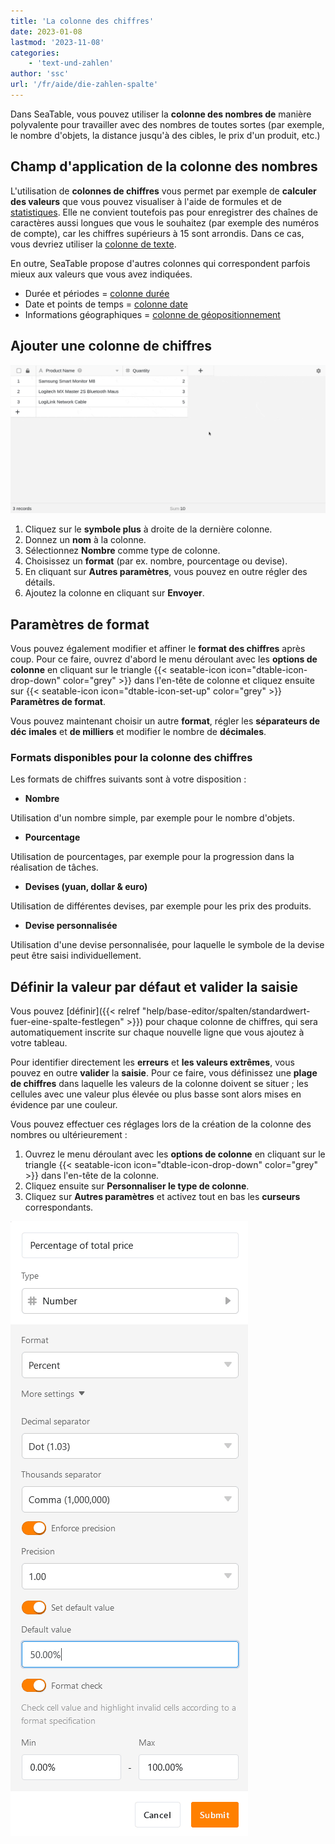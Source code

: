 ```yaml
---
title: 'La colonne des chiffres'
date: 2023-01-08
lastmod: '2023-11-08'
categories:
    - 'text-und-zahlen'
author: 'ssc'
url: '/fr/aide/die-zahlen-spalte'
---
```


Dans SeaTable, vous pouvez utiliser la **colonne des nombres de** manière polyvalente pour travailler avec des nombres de toutes sortes (par exemple, le nombre d'objets, la distance jusqu'à des cibles, le prix d'un produit, etc.)

## Champ d'application de la colonne des nombres

L'utilisation de **colonnes de chiffres** vous permet par exemple de **calculer des valeurs** que vous pouvez visualiser à l'aide de formules et de [statistiques](https://seatable.io/fr/docs/seatable-nutzen/statistiken/). Elle ne convient toutefois pas pour enregistrer des chaînes de caractères aussi longues que vous le souhaitez (par exemple des numéros de compte), car les chiffres supérieurs à 15 sont arrondis. Dans ce cas, vous devriez utiliser la [colonne de texte](https://seatable.io/fr/docs/text-und-zahlen/die-spalten-text-und-formatierter-text/).

En outre, SeaTable propose d'autres colonnes qui correspondent parfois mieux aux valeurs que vous avez indiquées.

- Durée et périodes = [colonne durée](https://seatable.io/fr/docs/datum-dauer-und-personen/die-dauer-spalte/)
- Date et points de temps = [colonne date](https://seatable.io/fr/docs/datum-dauer-und-personen/die-datum-spalte/)
- Informations géographiques = [colonne de géopositionnement](https://seatable.io/fr/docs/andere-spalten/die-geopositions-spalte/)

## Ajouter une colonne de chiffres

![Ajouter une colonne de chiffres](images/hinzufuegen-einer-zahlenspalte.gif)

1. Cliquez sur le **symbole plus** à droite de la dernière colonne.
2. Donnez un **nom** à la colonne.
3. Sélectionnez **Nombre** comme type de colonne.
4. Choisissez un **format** (par ex. nombre, pourcentage ou devise).
5. En cliquant sur **Autres paramètres**, vous pouvez en outre régler des détails.
6. Ajoutez la colonne en cliquant sur **Envoyer**.

## Paramètres de format

Vous pouvez également modifier et affiner le **format des chiffres** après coup. Pour ce faire, ouvrez d'abord le menu déroulant avec les **options de colonne** en cliquant sur le triangle {{< seatable-icon icon="dtable-icon-drop-down" color="grey" >}} dans l'en-tête de colonne et cliquez ensuite sur {{< seatable-icon icon="dtable-icon-set-up" color="grey" >}} **Paramètres de format**.

Vous pouvez maintenant choisir un autre **format**, régler les **séparateurs de déc** **imales** et **de milliers** et modifier le nombre de **décimales**.

### Formats disponibles pour la colonne des chiffres

Les formats de chiffres suivants sont à votre disposition :

- **Nombre**

Utilisation d'un nombre simple, par exemple pour le nombre d'objets.

- **Pourcentage**

Utilisation de pourcentages, par exemple pour la progression dans la réalisation de tâches.

- **Devises (yuan, dollar & euro)**

Utilisation de différentes devises, par exemple pour les prix des produits.

- **Devise personnalisée**

Utilisation d'une devise personnalisée, pour laquelle le symbole de la devise peut être saisi individuellement.

## Définir la valeur par défaut et valider la saisie

Vous pouvez [définir]({{< relref "help/base-editor/spalten/standardwert-fuer-eine-spalte-festlegen" >}}) pour chaque colonne de chiffres, qui sera automatiquement inscrite sur chaque nouvelle ligne que vous ajoutez à votre tableau.

Pour identifier directement les **erreurs** et **les valeurs extrêmes**, vous pouvez en outre **valider** la **saisie**. Pour ce faire, vous définissez une **plage de chiffres** dans laquelle les valeurs de la colonne doivent se situer ; les cellules avec une valeur plus élevée ou plus basse sont alors mises en évidence par une couleur.

Vous pouvez effectuer ces réglages lors de la création de la colonne des nombres ou ultérieurement :

1. Ouvrez le menu déroulant avec les **options de colonne** en cliquant sur le triangle {{< seatable-icon icon="dtable-icon-drop-down" color="grey" >}} dans l'en-tête de la colonne.
2. Cliquez ensuite sur **Personnaliser le type de colonne**.
3. Cliquez sur **Autres paramètres** et activez tout en bas les **curseurs** correspondants.

![Paramètres de format des colonnes de nombres](images/Format-settings-of-number-columns.png)
